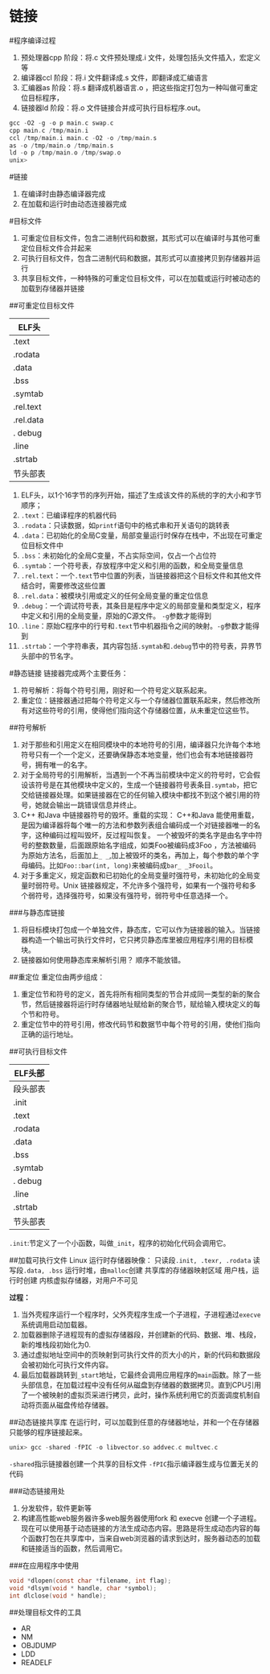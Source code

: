 链接
=====

#程序编译过程
1. 预处理器cpp 阶段：将.c 文件预处理成.i 文件，处理包括头文件插入，宏定义等
2. 编译器ccl 阶段：将.i 文件翻译成.s 文件，即翻译成汇编语言
3. 汇编器as 阶段：将.s 翻译成机器语言.o ，把这些指定打包为一种叫做可重定位目标程序，
4. 链接器ld 阶段：将.o 文件链接合并成可执行目标程序.out。

```C
gcc -O2 -g -o p main.c swap.c
cpp main.c /tmp/main.i
ccl /tmp/main.i main.c -O2 -o /tmp/main.s
as -o /tmp/main.o /tmp/main.s
ld -o p /tmp/main.o /tmp/swap.o
unix>
```

#链接
1. 在编译时由静态编译器完成
2. 在加载和运行时由动态连接器完成

#目标文件
1. 可重定位目标文件，包含二进制代码和数据，其形式可以在编译时与其他可重定位目标文件合并起来
2. 可执行目标文件，包含二进制代码和数据，其形式可以直接拷贝到存储器并运行
3. 共享目标文件，一种特殊的可重定位目标文件，可以在加载或运行时被动态的加载到存储器并链接

##可重定位目标文件

| ELF头 |
|-------|
| .text |
| .rodata |
| .data |
| .bss|
| .symtab |
| .rel.text |
| .rel.data |
| . debug |
| .line |
| .strtab |
| 节头部表 |

1. ELF头，以1个16字节的序列开始，描述了生成该文件的系统的字的大小和字节顺序；
2. `.text`：已编译程序的机器代码
3. `.rodata`：只读数据，如`printf`语句中的格式串和开关语句的跳转表
4. `.data`：已初始化的全局C变量，局部变量运行时保存在栈中，不出现在可重定位目标文件中
5. `.bss`：未初始化的全局C变量，不占实际空间，仅占一个占位符
6. `.symtab`：一个符号表，存放程序中定义和引用的函数，和全局变量信息
7. `.rel.text`：一个`.text`节中位置的列表，当链接器把这个目标文件和其他文件结合时，需要修改这些位置
8. `.rel.data`：被模块引用或定义的任何全局变量的重定位信息
9. `.debug`：一个调试符号表，其条目是程序中定义的局部变量和类型定义，程序中定义和引用的全局变量，原始的C源文件。 `-g`参数才能得到
10. `.line`：原始C程序中的行号和`.text`节中机器指令之间的映射。`-g`参数才能得到
11. `.strtab`：一个字符串表，其内容包括`.symtab`和`.debug`节中的符号表，异界节头部中的节名字。

#静态链接
链接器完成两个主要任务：
1. 符号解析：将每个符号引用，刚好和一个符号定义联系起来。
2. 重定位：链接器通过把每个符号定义与一个存储器位置联系起来，然后修改所有对这些符号的引用，使得他们指向这个存储器位置，从未重定位这些节。

##符号解析
1. 对于那些和引用定义在相同模块中的本地符号的引用，编译器只允许每个本地符号只有一个一个定义，还要确保静态本地变量，他们也会有本地链接器符号，拥有唯一的名字。
2. 对于全局符号的引用解析，当遇到一个不再当前模块中定义的符号时，它会假设该符号是在其他模块中定义的，生成一个链接器符号表条目`.symtab`，把它交给链接器处理。如果链接器在它的任何输入模块中都找不到这个被引用的符号，她就会输出一跳错误信息并终止。
3. C\++ 和Java 中链接器符号的毁坏。重载的实现：
 C\++和Java 能使用重载，是因为编译器将每个唯一的方法和参数列表组合编码成一个对链接器唯一的名字，这种编码过程叫毁坏，反过程叫恢复。
 一个被毁坏的类名字是由名字中符号的整数数量，后面跟原始名字组成，如类Foo被编码成3Foo ，方法被编码为原始方法名，后面加上`_ _`,加上被毁坏的类名，再加上，每个参数的单个字母编码。比如`Foo::bar(int, long)`来被编码成`bar_ _3Fooil`。
4. 对于多重定义，规定函数和已初始化的全局变量时强符号，未初始化的全局变量时弱符号。Unix 链接器规定，不允许多个强符号，如果有一个强符号和多个弱符号，选择强符号，如果没有强符号，弱符号中任意选择一个。

###与静态库链接
1. 将目标模块打包成一个单独文件，静态库，它可以作为链接器的输入。当链接器构造一个输出可执行文件时，它只拷贝静态库里被应用程序引用的目标模块。
2. 链接器如何使用静态库来解析引用？ 顺序不能放错。

##重定位
重定位由两步组成：
1. 重定位节和符号的定义，首先将所有相同类型的节合并成同一类型的新的聚合节，然后链接器将运行时存储器地址赋给新的聚合节，赋给输入模块定义的每个节和符号。
2. 重定位节中的符号引用，修改代码节和数据节中每个符号的引用，使他们指向正确的运行地址。

##可执行目标文件

| ELF头部 |
|---------|
| 段头部表 |
| .init |
| .text |
| .rodata |
| .data |
| .bss|
| .symtab |
| . debug |
| .line |
| .strtab |
| 节头部表 |

`.init`:节定义了一个小函数，叫做`_init`，程序的初始化代码会调用它。

##加载可执行文件
Linux 运行时存储器映像：
只读段`.init, .texr, .rodata`
读写段`.data, .bss`
运行时堆，由`malloc`创建
共享库的存储器映射区域
用户栈，运行时创建
内核虚拟存储器，对用户不可见

**过程：**
1. 当外壳程序运行一个程序时，父外壳程序生成一个子进程，子进程通过`execve`系统调用启动加载器。
2. 加载器删除子进程现有的虚拟存储器段，并创建新的代码、数据、堆、栈段，新的堆栈段初始化为0.
3. 通过虚拟地址空间中的页映射到可执行文件的页大小的片，新的代码和数据段会被初始化可执行文件内容。
4. 最后加载器跳转到`_start`地址，它最终会调用应用程序的`main`函数。除了一些头部信息，在加载过程中没有任何从磁盘到存储器的数据拷贝。直到CPU引用了一个被映射的虚拟页采进行拷贝，此时，操作系统利用它的页面调度机制自动将页面从磁盘传给存储器。

##动态链接共享库
在运行时，可以加载到任意的存储器地址，并和一个在存储器只能够的程序链接起来。
```C
unix> gcc -shared -fPIC -o libvector.so addvec.c multvec.c
```
`-shared`指示链接器创建一个共享的目标文件
`-fPIC`指示编译器生成与位置无关的代码

###动态链接用处
1. 分发软件，软件更新等
2. 构建高性能web服务器许多web服务器使用fork 和 execve 创建一个子进程。现在可以使用基于动态链接的方法生成动态内容。思路是将生成动态内容的每个函数打包在共享库中，当来自web浏览器的请求到达时，服务器动态的加载和链接适当的函数，然后调用它。

###在应用程序中使用
```C
void *dlopen(const char *filename, int flag);
void *dlsym(void * handle, char *symbol);
int dlclose(void * handle);
```

##处理目标文件的工具
- AR
- NM
- OBJDUMP
- LDD
- READELF
